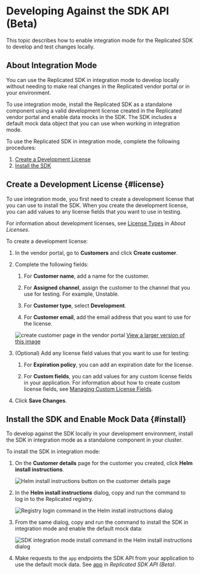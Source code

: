 # Developing Against the SDK API (Beta)

This topic describes how to enable integration mode for the Replicated SDK to develop and test changes locally.

## About Integration Mode

You can use the Replicated SDK in integration mode to develop locally without needing to make real changes in the Replicated vendor portal or in your environment.

To use integration mode, install the Replicated SDK as a standalone component using a valid development license created in the Replicated vendor portal and enable data mocks in the SDK. The SDK includes a default mock data object that you can use when working in integration mode.

To use the Replicated SDK in integration mode, complete the following procedures:
1. [Create a Development License](#license)
1. [Install the SDK](#install)

## Create a Development License {#license}

To use integration mode, you first need to create a development license that you can use to install the SDK. When you create the development license, you can add values to any license fields that you want to use in testing.

For information about development licenses, see [License Types](licenses-about#license-types) in _About Licenses_.

To create a development license:

1. In the vendor portal, go to **Customers** and click **Create customer**.

1. Complete the following fields:
    
    1. For **Customer name**, add a name for the customer.
    
    1. For **Assigned channel**, assign the customer to the channel that you use for testing. For example, Unstable.
    
    1. For **Customer type**, select **Development**.
    
    1. For **Customer email**, add the email address that you want to use for the license.

   ![create customer page in the vendor portal](/images/create-customer-development-mode.png)
   [View a larger version of this image](/images/create-customer-development-mode.png)

1. (Optional) Add any license field values that you want to use for testing:

   1. For **Expiration policy**, you can add an expiration date for the license. 

   1. For **Custom fields**, you can add values for any custom license fields in your application. For information about how to create custom license fields, see [Managing Custom License Fields](/vendor/licenses-adding-custom-fields).

1. Click **Save Changes**.

## Install the SDK and Enable Mock Data {#install}

To develop against the SDK locally in your development environment, install the SDK in integration mode as a standalone component in your cluster.

To install the SDK in integration mode:

1. On the **Customer details** page for the customer you created, click **Helm install instructions**.

   ![Helm install instructions button on the customer details page](/images/helm-install-instructions-button.png)

1. In the **Helm install instructions** dialog, copy and run the command to log in to the Replicated registry.

   ![Registry login command in the Helm install instructions dialog](/images/helm-install-instructions-registry-login.png)

1. From the same dialog, copy and run the command to install the SDK in integration mode and enable the default mock data:

   ![SDK integration mode install command in the Helm install instructions dialog](/images/helm-install-instructions-sdk-integration.png)

1. Make requests to the `app` endpoints the SDK API from your application to use the default mock data. See [app](/reference/replicated-sdk-apis#app) in _Replicated SDK API (Beta)_.